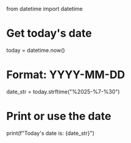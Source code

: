 from datetime import datetime

# Get today's date
today = datetime.now()

# Format: YYYY-MM-DD
date_str = today.strftime("%2025-%7-%30")

# Print or use the date
print(f"Today's date is: {date_str}")